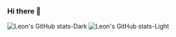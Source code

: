 ### Hi there 👋

![Leon's GitHub stats-Dark](https://github-readme-stats.vercel.app/api?username=leonsieke&show_icons=true&theme=dark#gh-dark-mode-only)
![Leon's GitHub stats-Light](https://github-readme-stats.vercel.app/api?username=leonsieke&show_icons=true&theme=default#gh-light-mode-only)

<!--
**leonsieke/leonsieke** is a ✨ _special_ ✨ repository because its `README.md` (this file) appears on your GitHub profile.

Here are some ideas to get you started:

- 🔭 I’m currently working on ...
- 🌱 I’m currently learning ...
- 👯 I’m looking to collaborate on ...
- 🤔 I’m looking for help with ...
- 💬 Ask me about ...
- 📫 How to reach me: ...
- 😄 Pronouns: ...
- ⚡ Fun fact: ...
-->
